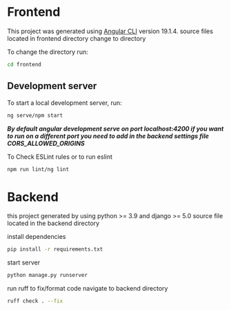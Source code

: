 # Frontend

This project was generated using [Angular CLI](https://github.com/angular/angular-cli) version 19.1.4.
source files located in frontend directory change to directory 

To change the directory run:

```bash
cd frontend
```

## Development server

To start a local development server, run:

```bash
ng serve/npm start
```

_**By default angular development serve on port localhost:4200 if you want to run on a different port you need to add in the backend settings file CORS_ALLOWED_ORIGINS**_

To Check ESLint rules or to run eslint 
```bash
npm run lint/ng lint
```

# Backend
this project generated by using python >= 3.9 and django >= 5.0
source file located in the backend directory

install dependencies

```bash
pip install -r requirements.txt
```

start server

```bash
python manage.py runserver
```

run ruff to fix/format code
navigate to backend directory

```bash
ruff check . --fix 
```

